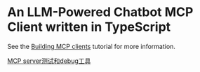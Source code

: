 # An LLM-Powered Chatbot MCP Client written in TypeScript

See the [Building MCP clients](https://modelcontextprotocol.io/tutorials/building-a-client) tutorial for more information.

[MCP server测试和debug工具](https://github.com/modelcontextprotocol/inspector)